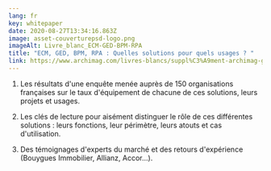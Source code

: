 ```yaml
---
lang: fr
key: whitepaper
date: 2020-08-27T13:34:16.863Z
image: asset-couverturepsd-logo.png
imageAlt: Livre_blanc_ECM-GED-BPM-RPA
title: "ECM, GED, BPM, RPA : Quelles solutions pour quels usages ? "
link: https://www.archimag.com/livres-blancs/suppl%C3%A9ment-archimag-ged-ecm-rpa-bpm-quelles-solutions-pour-quels-usages
---
```

1. Les résultats d'une enquête menée auprès de 150 organisations françaises sur le taux d'équipement de chacune de ces solutions, leurs projets et usages.

2. Les clés de lecture pour aisément distinguer le rôle de ces différentes solutions : leurs fonctions, leur périmètre, leurs atouts et cas d'utilisation.

3. Des témoignages d'experts du marché et des retours d'expérience (Bouygues Immobilier, Allianz, Accor...).
